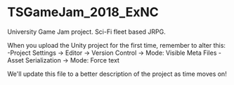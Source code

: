 # TSGameJam_2018_ExNC
University Game Jam project. Sci-Fi fleet based JRPG.

When you upload the Unity project for the first time, remember to alter this:
-Project Settings -> Editor -> Version Control -> Mode: Visible Meta Files
-Asset Serialization -> Mode: Force text

We'll update this file to a better description of the project as time moves on!
